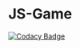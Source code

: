 # JS-Game
[![Codacy Badge](https://api.codacy.com/project/badge/Grade/af22c0bd12f94ddd920fa3c60d402e4c)](https://www.codacy.com/app/Euab/JS-Game?utm_source=github.com&amp;utm_medium=referral&amp;utm_content=XYInc/JS-Game&amp;utm_campaign=Badge_Grade)
